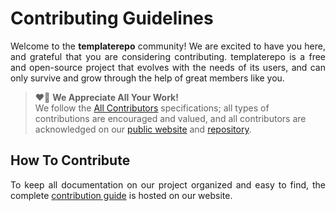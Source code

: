 # Contributing Guidelines

<p align="justify">
    Welcome to the <b>templaterepo</b> community!
    We are excited to have you here,
    and grateful that you are considering contributing.
    templaterepo is a free and open-source project that evolves with the needs of its users,
    and can only survive and grow through the help of great members like you.
</p>

<blockquote>
    ❤️🙏 <b>We Appreciate All Your Work!</b>
    <br>
    We follow the <a href="https://allcontributors.org/docs/en/specification">All Contributors</a>
    specifications; all types of contributions are encouraged and valued, and all contributors are
    acknowledged on our <a href="https://aariam.github.io/TemplateRepo/about#contributors">public website</a>
    and <a href="https://github.com/AAriam/TemplateRepo/releases">repository</a>.
</blockquote>

## How To Contribute

<p align="justify">
    To keep all documentation on our project organized and easy to find, the complete
    <a href="https://aariam.github.io/TemplateRepo/contribute">contribution guide</a> is hosted on our website.
</p>
